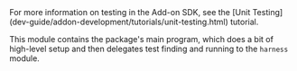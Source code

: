 <!-- This Source Code Form is subject to the terms of the Mozilla Public
   - License, v. 2.0. If a copy of the MPL was not distributed with this
   - file, You can obtain one at http://mozilla.org/MPL/2.0/. -->

<span class="aside">
For more information on testing in the Add-on SDK, see the
[Unit Testing](dev-guide/addon-development/tutorials/unit-testing.html)
tutorial.
</span>

This module contains the package's main program, which does a
bit of high-level setup and then delegates test finding and running to
the `harness` module.
